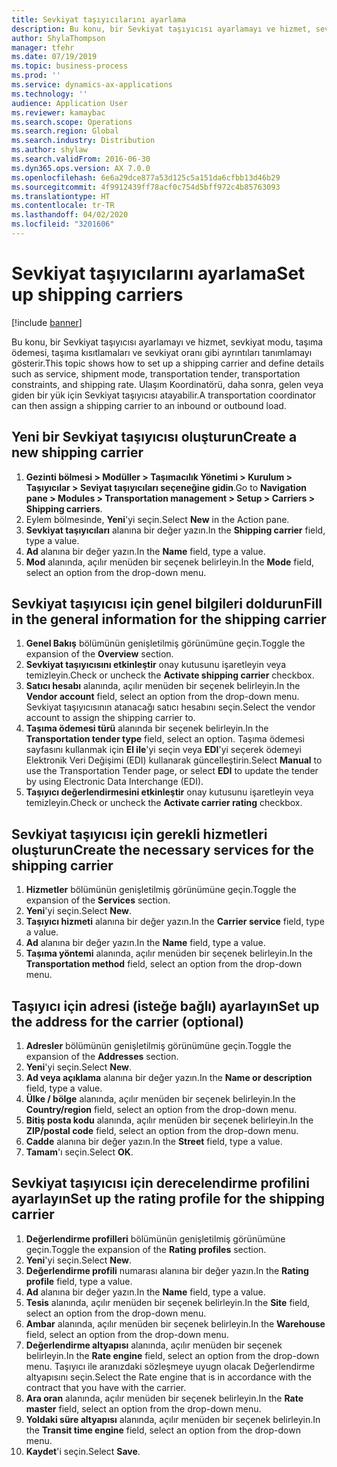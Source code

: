 ```yaml
---
title: Sevkiyat taşıyıcılarını ayarlama
description: Bu konu, bir Sevkiyat taşıyıcısı ayarlamayı ve hizmet, sevkiyat modu, taşıma ödemesi, taşıma kısıtlamaları ve sevkiyat oranı gibi ayrıntıları tanımlamayı gösterir.
author: ShylaThompson
manager: tfehr
ms.date: 07/19/2019
ms.topic: business-process
ms.prod: ''
ms.service: dynamics-ax-applications
ms.technology: ''
audience: Application User
ms.reviewer: kamaybac
ms.search.scope: Operations
ms.search.region: Global
ms.search.industry: Distribution
ms.author: shylaw
ms.search.validFrom: 2016-06-30
ms.dyn365.ops.version: AX 7.0.0
ms.openlocfilehash: 6e6a29dce877a53d125c5a151da6cfbb13d46b29
ms.sourcegitcommit: 4f9912439ff78acf0c754d5bff972c4b85763093
ms.translationtype: HT
ms.contentlocale: tr-TR
ms.lasthandoff: 04/02/2020
ms.locfileid: "3201606"
---
```

# <a name="set-up-shipping-carriers"></a><span data-ttu-id="1a4ba-103">Sevkiyat taşıyıcılarını ayarlama</span><span class="sxs-lookup"><span data-stu-id="1a4ba-103">Set up shipping carriers</span></span>

[!include [banner](../../includes/banner.md)]

<span data-ttu-id="1a4ba-104">Bu konu, bir Sevkiyat taşıyıcısı ayarlamayı ve hizmet, sevkiyat modu, taşıma ödemesi, taşıma kısıtlamaları ve sevkiyat oranı gibi ayrıntıları tanımlamayı gösterir.</span><span class="sxs-lookup"><span data-stu-id="1a4ba-104">This topic shows how to set up a shipping carrier and define details such as service, shipment mode, transportation tender, transportation constraints, and shipping rate.</span></span> <span data-ttu-id="1a4ba-105">Ulaşım Koordinatörü, daha sonra, gelen veya giden bir yük için Sevkiyat taşıyıcısı atayabilir.</span><span class="sxs-lookup"><span data-stu-id="1a4ba-105">A transportation coordinator can then assign a shipping carrier to an inbound or outbound load.</span></span>


## <a name="create-a-new-shipping-carrier"></a><span data-ttu-id="1a4ba-106">Yeni bir Sevkiyat taşıyıcısı oluşturun</span><span class="sxs-lookup"><span data-stu-id="1a4ba-106">Create a new shipping carrier</span></span>
1. <span data-ttu-id="1a4ba-107">**Gezinti bölmesi > Modüller > Taşımacılık Yönetimi > Kurulum > Taşıyıcılar > Seviyat taşıyıcıları seçeneğine gidin**.</span><span class="sxs-lookup"><span data-stu-id="1a4ba-107">Go to **Navigation pane > Modules > Transportation management > Setup > Carriers > Shipping carriers**.</span></span>
2. <span data-ttu-id="1a4ba-108">Eylem bölmesinde, **Yeni**'yi seçin.</span><span class="sxs-lookup"><span data-stu-id="1a4ba-108">Select **New** in the Action pane.</span></span>
3. <span data-ttu-id="1a4ba-109">**Sevkiyat taşıyıcıları** alanına bir değer yazın.</span><span class="sxs-lookup"><span data-stu-id="1a4ba-109">In the **Shipping carrier** field, type a value.</span></span>
4. <span data-ttu-id="1a4ba-110">**Ad** alanına bir değer yazın.</span><span class="sxs-lookup"><span data-stu-id="1a4ba-110">In the **Name** field, type a value.</span></span>
5. <span data-ttu-id="1a4ba-111">**Mod** alanında, açılır menüden bir seçenek belirleyin.</span><span class="sxs-lookup"><span data-stu-id="1a4ba-111">In the **Mode** field, select an option from the drop-down menu.</span></span>

## <a name="fill-in-the-general-information-for-the-shipping-carrier"></a><span data-ttu-id="1a4ba-112">Sevkiyat taşıyıcısı için genel bilgileri doldurun</span><span class="sxs-lookup"><span data-stu-id="1a4ba-112">Fill in the general information for the shipping carrier</span></span>
1. <span data-ttu-id="1a4ba-113">**Genel Bakış** bölümünün genişletilmiş görünümüne geçin.</span><span class="sxs-lookup"><span data-stu-id="1a4ba-113">Toggle the expansion of the **Overview** section.</span></span>
2. <span data-ttu-id="1a4ba-114">**Sevkiyat taşıyıcısını etkinleştir** onay kutusunu işaretleyin veya temizleyin.</span><span class="sxs-lookup"><span data-stu-id="1a4ba-114">Check or uncheck the **Activate shipping carrier** checkbox.</span></span>
3. <span data-ttu-id="1a4ba-115">**Satıcı hesabı** alanında, açılır menüden bir seçenek belirleyin.</span><span class="sxs-lookup"><span data-stu-id="1a4ba-115">In the **Vendor account** field, select an option from the drop-down menu.</span></span> <span data-ttu-id="1a4ba-116">Sevkiyat taşıyıcısının atanacağı satıcı hesabını seçin.</span><span class="sxs-lookup"><span data-stu-id="1a4ba-116">Select the vendor account to assign the shipping carrier to.</span></span>  
4. <span data-ttu-id="1a4ba-117">**Taşıma ödemesi türü** alanında bir seçenek belirleyin.</span><span class="sxs-lookup"><span data-stu-id="1a4ba-117">In the **Transportation tender type** field, select an option.</span></span> <span data-ttu-id="1a4ba-118">Taşıma ödemesi sayfasını kullanmak için **El ile**'yi seçin veya **EDI**'yi seçerek ödemeyi Elektronik Veri Değişimi (EDI) kullanarak güncelleştirin.</span><span class="sxs-lookup"><span data-stu-id="1a4ba-118">Select **Manual** to use the Transportation Tender page, or select **EDI** to update the tender by using Electronic Data Interchange (EDI).</span></span>  
5. <span data-ttu-id="1a4ba-119">**Taşıyıcı değerlendirmesini etkinleştir** onay kutusunu işaretleyin veya temizleyin.</span><span class="sxs-lookup"><span data-stu-id="1a4ba-119">Check or uncheck the **Activate carrier rating** checkbox.</span></span>

## <a name="create-the-necessary-services-for-the-shipping-carrier"></a><span data-ttu-id="1a4ba-120">Sevkiyat taşıyıcısı için gerekli hizmetleri oluşturun</span><span class="sxs-lookup"><span data-stu-id="1a4ba-120">Create the necessary services for the shipping carrier</span></span>
1. <span data-ttu-id="1a4ba-121">**Hizmetler** bölümünün genişletilmiş görünümüne geçin.</span><span class="sxs-lookup"><span data-stu-id="1a4ba-121">Toggle the expansion of the **Services** section.</span></span>
2. <span data-ttu-id="1a4ba-122">**Yeni**'yi seçin.</span><span class="sxs-lookup"><span data-stu-id="1a4ba-122">Select **New**.</span></span>
3. <span data-ttu-id="1a4ba-123">**Taşıyıcı hizmeti** alanına bir değer yazın.</span><span class="sxs-lookup"><span data-stu-id="1a4ba-123">In the **Carrier service** field, type a value.</span></span>
4. <span data-ttu-id="1a4ba-124">**Ad** alanına bir değer yazın.</span><span class="sxs-lookup"><span data-stu-id="1a4ba-124">In the **Name** field, type a value.</span></span>
5. <span data-ttu-id="1a4ba-125">**Taşıma yöntemi** alanında, açılır menüden bir seçenek belirleyin.</span><span class="sxs-lookup"><span data-stu-id="1a4ba-125">In the **Transportation method** field, select an option from the drop-down menu.</span></span>

## <a name="set-up-the-address-for-the-carrier-optional"></a><span data-ttu-id="1a4ba-126">Taşıyıcı için adresi (isteğe bağlı) ayarlayın</span><span class="sxs-lookup"><span data-stu-id="1a4ba-126">Set up the address for the carrier (optional)</span></span>
1. <span data-ttu-id="1a4ba-127">**Adresler** bölümünün genişletilmiş görünümüne geçin.</span><span class="sxs-lookup"><span data-stu-id="1a4ba-127">Toggle the expansion of the **Addresses** section.</span></span>
2. <span data-ttu-id="1a4ba-128">**Yeni**'yi seçin.</span><span class="sxs-lookup"><span data-stu-id="1a4ba-128">Select **New**.</span></span>
3. <span data-ttu-id="1a4ba-129">**Ad veya açıklama** alanına bir değer yazın.</span><span class="sxs-lookup"><span data-stu-id="1a4ba-129">In the **Name or description** field, type a value.</span></span>
4. <span data-ttu-id="1a4ba-130">**Ülke / bölge** alanında, açılır menüden bir seçenek belirleyin.</span><span class="sxs-lookup"><span data-stu-id="1a4ba-130">In the **Country/region** field, select an option from the drop-down menu.</span></span>
5. <span data-ttu-id="1a4ba-131">**Bitiş posta kodu** alanında, açılır menüden bir seçenek belirleyin.</span><span class="sxs-lookup"><span data-stu-id="1a4ba-131">In the **ZIP/postal code** field, select an option from the drop-down menu.</span></span>
6. <span data-ttu-id="1a4ba-132">**Cadde** alanına bir değer yazın.</span><span class="sxs-lookup"><span data-stu-id="1a4ba-132">In the **Street** field, type a value.</span></span>
7. <span data-ttu-id="1a4ba-133">**Tamam**'ı seçin.</span><span class="sxs-lookup"><span data-stu-id="1a4ba-133">Select **OK**.</span></span>

## <a name="set-up-the-rating-profile-for-the-shipping-carrier"></a><span data-ttu-id="1a4ba-134">Sevkiyat taşıyıcısı için derecelendirme profilini ayarlayın</span><span class="sxs-lookup"><span data-stu-id="1a4ba-134">Set up the rating profile for the shipping carrier</span></span>
1. <span data-ttu-id="1a4ba-135">**Değerlendirme profilleri** bölümünün genişletilmiş görünümüne geçin.</span><span class="sxs-lookup"><span data-stu-id="1a4ba-135">Toggle the expansion of the **Rating profiles** section.</span></span>
2. <span data-ttu-id="1a4ba-136">**Yeni**'yi seçin.</span><span class="sxs-lookup"><span data-stu-id="1a4ba-136">Select **New**.</span></span>
3. <span data-ttu-id="1a4ba-137">**Değerlendirme profili** numarası alanına bir değer yazın.</span><span class="sxs-lookup"><span data-stu-id="1a4ba-137">In the **Rating profile** field, type a value.</span></span>
4. <span data-ttu-id="1a4ba-138">**Ad** alanına bir değer yazın.</span><span class="sxs-lookup"><span data-stu-id="1a4ba-138">In the **Name** field, type a value.</span></span>
5. <span data-ttu-id="1a4ba-139">**Tesis** alanında, açılır menüden bir seçenek belirleyin.</span><span class="sxs-lookup"><span data-stu-id="1a4ba-139">In the **Site** field, select an option from the drop-down menu.</span></span>
6. <span data-ttu-id="1a4ba-140">**Ambar** alanında, açılır menüden bir seçenek belirleyin.</span><span class="sxs-lookup"><span data-stu-id="1a4ba-140">In the **Warehouse** field, select an option from the drop-down menu.</span></span>
7. <span data-ttu-id="1a4ba-141">**Değerlendirme altyapısı** alanında, açılır menüden bir seçenek belirleyin.</span><span class="sxs-lookup"><span data-stu-id="1a4ba-141">In the **Rate engine** field, select an option from the drop-down menu.</span></span> <span data-ttu-id="1a4ba-142">Taşıyıcı ile aranızdaki sözleşmeye uyugn olacak Değerlendirme altyapısını seçin.</span><span class="sxs-lookup"><span data-stu-id="1a4ba-142">Select the Rate engine that is in accordance with the contract that you have with the carrier.</span></span>  
8. <span data-ttu-id="1a4ba-143">**Ara oran** alanında, açılır menüden bir seçenek belirleyin.</span><span class="sxs-lookup"><span data-stu-id="1a4ba-143">In the **Rate master** field, select an option from the drop-down menu.</span></span>
9. <span data-ttu-id="1a4ba-144">**Yoldaki süre altyapısı** alanında, açılır menüden bir seçenek belirleyin.</span><span class="sxs-lookup"><span data-stu-id="1a4ba-144">In the **Transit time engine** field, select an option from the drop-down menu.</span></span>
10. <span data-ttu-id="1a4ba-145">**Kaydet**'i seçin.</span><span class="sxs-lookup"><span data-stu-id="1a4ba-145">Select **Save**.</span></span>

